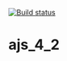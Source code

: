 [![Build status](https://ci.appveyor.com/api/projects/status/jlo9dejiewb4qis0?svg=true)](https://ci.appveyor.com/project/gordov-andrey/ajs-4-2)

# ajs_4_2
